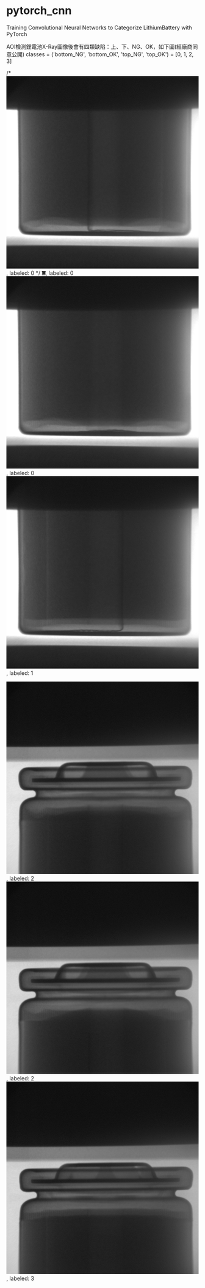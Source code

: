 # pytorch_cnn
Training Convolutional Neural Networks to Categorize LithiumBattery with PyTorch

AOI檢測鋰電池X-Ray圖像後會有四類缺陷：上、下、NG、OK，如下圖(經廠商同意公開)
classes = ('bottom_NG', 'bottom_OK', 'top_NG', 'top_OK') = [0, 1, 2, 3]

/* ![bottom_NG-0](https://github.com/dvsseed/pytorch_cnn/blob/master/bottom_NG_0.bmp), labeled: 0 */
<img alt="bottom_NG-0" src="https://github.com/dvsseed/pytorch_cnn/blob/master/bottom_NG_0.bmp" width="10" height="10">, labeled: 0
![bottom_NG-1](https://github.com/dvsseed/pytorch_cnn/blob/master/bottom_NG_1.bmp), labeled: 0
![bottom_OK-0](https://github.com/dvsseed/pytorch_cnn/blob/master/bottom_OK_0.bmp), labeled: 1

![top_NG-0](https://github.com/dvsseed/pytorch_cnn/blob/master/top_NG_0.bmp), labeled: 2
![top_NG-1](https://github.com/dvsseed/pytorch_cnn/blob/master/top_NG_1.bmp), labeled: 2
![top_OK-0](https://github.com/dvsseed/pytorch_cnn/blob/master/top_OK_0.bmp), labeled: 3

